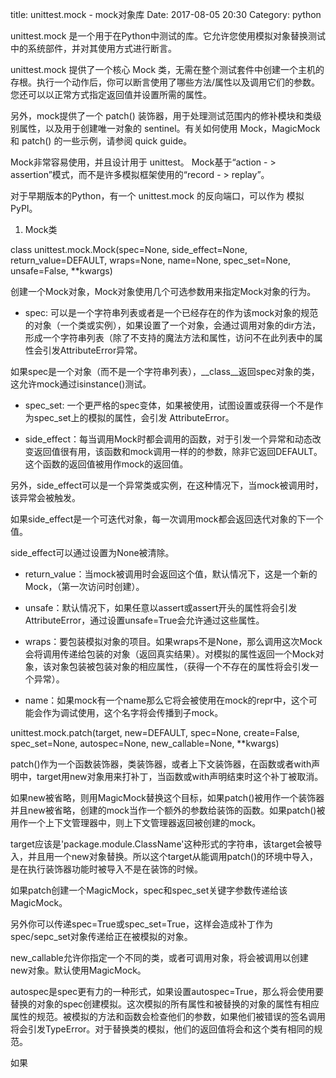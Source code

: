 title: unittest.mock - mock对象库
Date: 2017-08-05 20:30
Category: python

unittest.mock 是一个用于在Python中测试的库。它允许您使用模拟对象替换测试中的系统部件，并对其使用方式进行断言。

unittest.mock 提供了一个核心 Mock 类，无需在整个测试套件中创建一个主机的存根。执行一个动作后，你可以断言使用了哪些方法/属性以及调用它们的参数。您还可以以正常方式指定返回值并设置所需的属性。

另外，mock提供了一个 patch() 装饰器，用于处理测试范围内的修补模块和类级别属性，以及用于创建唯一对象的 sentinel。有关如何使用 Mock，MagicMock 和 patch() 的一些示例，请参阅 quick guide。

Mock非常容易使用，并且设计用于 unittest。 Mock基于“action - > assertion”模式，而不是许多模拟框架使用的“record - > replay”。

对于早期版本的Python，有一个 unittest.mock 的反向端口，可以作为 模拟PyPI。

1. Mock类

class unittest.mock.Mock(spec=None, side_effect=None, return_value=DEFAULT, wraps=None, name=None, spec_set=None, unsafe=False, **kwargs)

创建一个Mock对象，Mock对象使用几个可选参数用来指定Mock对象的行为。

- spec: 可以是一个字符串列表或者是一个已经存在的作为该mock对象的规范的对象（一个类或实例），如果设置了一个对象，会通过调用对象的dir方法，形成一个字符串列表（除了不支持的魔法方法和属性，访问不在此列表中的属性会引发AttributeError异常。

如果spec是一个对象（而不是一个字符串列表），__class__返回spec对象的类，这允许mock通过isinstance()测试。

- spec_set: 一个更严格的spec变体，如果被使用，试图设置或获得一个不是作为spec_set上的模拟的属性，会引发 AttributeError。

- side_effect：每当调用Mock时都会调用的函数，对于引发一个异常和动态改变返回值很有用，该函数和mock调用一样的的参数，除非它返回DEFAULT。这个函数的返回值被用作mock的返回值。

另外，side_effect可以是一个异常类或实例，在这种情况下，当mock被调用时，该异常会被触发。

如果side_effect是一个可迭代对象，每一次调用mock都会返回迭代对象的下一个值。

side_effect可以通过设置为None被清除。

- return_value：当mock被调用时会返回这个值，默认情况下，这是一个新的Mock，（第一次访问时创建）。

- unsafe：默认情况下，如果任意以assert或assert开头的属性将会引发AttributeError，通过设置unsafe=True会允许通过这些属性。

- wraps：要包装模拟对象的项目。如果wraps不是None，那么调用这次Mock会将调用传递给包装的对象（返回真实结果）。对模拟的属性返回一个Mock对象，该对象包装被包装对象的相应属性，（获得一个不存在的属性将会引发一个异常）。

- name：如果mock有一个name那么它将会被使用在mock的repr中，这个可能会作为调试使用，这个名字将会传播到子mock。

unittest.mock.patch(target, new=DEFAULT, spec=None, create=False, spec_set=None, autospec=None, new_callable=None, **kwargs)

patch()作为一个函数装饰器，类装饰器，或者上下文装饰器，在函数或者with声明中，target用new对象用来打补丁，当函数或with声明结束时这个补丁被取消。

如果new被省略，则用MagicMock替换这个目标，如果patch()被用作一个装饰器并且new被省略，创建的mock当作一个额外的参数给装饰的函数。如果patch()被用作一个上下文管理器中，则上下文管理器返回被创建的mock。

target应该是'package.module.ClassName'这种形式的字符串，该target会被导入，并且用一个new对象替换。所以这个target从能调用patch()的环境中导入，是在执行装饰器功能时被导入不是在装饰的时候。

如果patch创建一个MagicMock，spec和spec_set关键字参数传递给该MagicMock。

另外你可以传递spec=True或spec_set=True，这样会造成补丁作为spec/sepc_set对象传递给正在被模拟的对象。

new_callable允许你指定一个不同的类，或者可调用对象，将会被调用以创建new对象。默认使用MagicMock。

autospec是spec更有力的一种形式，如果设置autospec=True，那么将会使用要替换的对象的spec创建模拟。这次模拟的所有属性和被替换的对象的属性有相应属性的规范。被模拟的方法和函数会检查他们的参数，如果他们被错误的签名调用将会引发TypeError。对于替换类的模拟，他们的返回值将会和这个类有相同的规范。

如果
